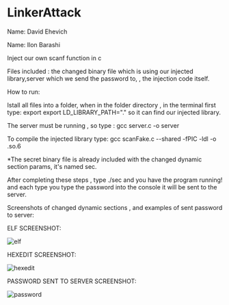 # LinkerAttack

Name: David Ehevich

Name: Ilon Barashi

Inject our own scanf function in c

Files included : the changed binary file which is using our injected library,server which we send the password to, , the injection code itself.

How to run:

Istall all files into a folder, when in the folder directory , in the terminal first type: export export LD_LIBRARY_PATH="." so it can find our injected library.

The server must be running , so type : gcc server.c -o server

To compile the injected library type: gcc scanFake.c --shared -fPIC -ldl -o .so.6

*The secret binary file is already included with the changed dynamic section params, it's named sec.

After completing these steps , type ./sec and you have the program running! and each type you type the password into the console it will be sent to the server.

Screenshots of changed dynamic sections , and examples of sent password to server:

ELF SCREENSHOT:

![elf](https://user-images.githubusercontent.com/54214707/163558756-2a4c63bb-209b-4adb-8c3c-d3e03a4622cf.PNG)

HEXEDIT SCREENSHOT:

![hexedit](https://user-images.githubusercontent.com/54214707/163558777-0b1f58e6-80cc-4478-9434-0e6427d60ef1.PNG)

PASSWORD SENT TO SERVER SCREENSHOT:

![password](https://user-images.githubusercontent.com/54214707/163558804-df5797cc-c7db-414a-8a09-344eedefcc80.PNG)

